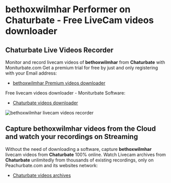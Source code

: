 # bethoxwilmhar Performer on Chaturbate - Free LiveCam videos downloader

## Chaturbate Live Videos Recorder

Monitor and record livecam videos of **bethoxwilmhar** from **Chaturbate** with Moniturbate.com
Get a premium trial for free by just and only registering with your Email address:
* [bethoxwilmhar Premium videos downloader](https://moniturbate.com/request-demo-licence-key.html)

Free livecam videos downloader - Moniturbate Software:
* [Chaturbate videos downloader](https://moniturbate.com/moniturbate-download-software.html)

![bethoxwilmhar livecam videos recorder](https://peachurnet.com/templates/moniturbate-software.png)


## Capture bethoxwilmhar videos from the Cloud and watch your recordings on Streaming

Without the need of downloading a software, capture **bethoxwilmhar** livecam videos from **Chaturbate** 100% online.
Watch Livecam archives from **Chaturbate** unlimitedly from thousands of existing recordings, only on Peachurbate.com and its websites network:
* [Chaturbate videos archives](https://peachurnet.com/)